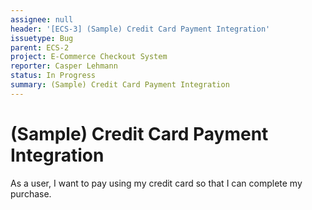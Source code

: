 ```yaml
---
assignee: null
header: '[ECS-3] (Sample) Credit Card Payment Integration'
issuetype: Bug
parent: ECS-2
project: E-Commerce Checkout System
reporter: Casper Lehmann
status: In Progress
summary: (Sample) Credit Card Payment Integration
---
```


# (Sample) Credit Card Payment Integration

As a user, I want to pay using my credit card so that I can complete my purchase.